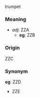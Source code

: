 trumpet
### Meaning
+ _adj_: ZZA
    + __eg__: ZZB

### Origin

ZZC

### Synonym

__eg__: ZZD

+ ZZE


